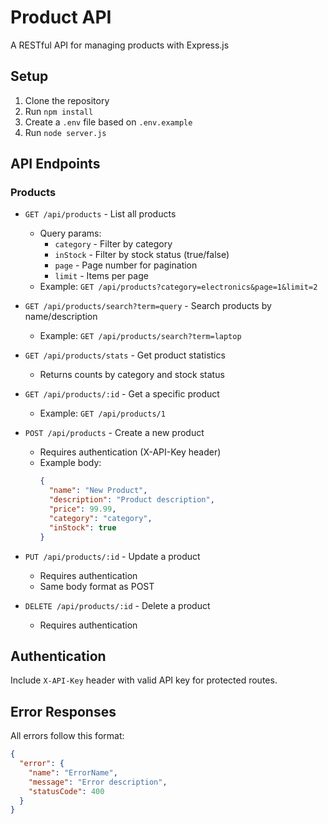 # Product API

A RESTful API for managing products with Express.js

## Setup

1. Clone the repository
2. Run `npm install`
3. Create a `.env` file based on `.env.example`
4. Run `node server.js`

## API Endpoints

### Products

- `GET /api/products` - List all products
  - Query params:
    - `category` - Filter by category
    - `inStock` - Filter by stock status (true/false)
    - `page` - Page number for pagination
    - `limit` - Items per page
  - Example: `GET /api/products?category=electronics&page=1&limit=2`

- `GET /api/products/search?term=query` - Search products by name/description
  - Example: `GET /api/products/search?term=laptop`

- `GET /api/products/stats` - Get product statistics
  - Returns counts by category and stock status

- `GET /api/products/:id` - Get a specific product
  - Example: `GET /api/products/1`

- `POST /api/products` - Create a new product
  - Requires authentication (X-API-Key header)
  - Example body:
    ```json
    {
      "name": "New Product",
      "description": "Product description",
      "price": 99.99,
      "category": "category",
      "inStock": true
    }
    ```

- `PUT /api/products/:id` - Update a product
  - Requires authentication
  - Same body format as POST

- `DELETE /api/products/:id` - Delete a product
  - Requires authentication

## Authentication

Include `X-API-Key` header with valid API key for protected routes.

## Error Responses

All errors follow this format:
```json
{
  "error": {
    "name": "ErrorName",
    "message": "Error description",
    "statusCode": 400
  }
}